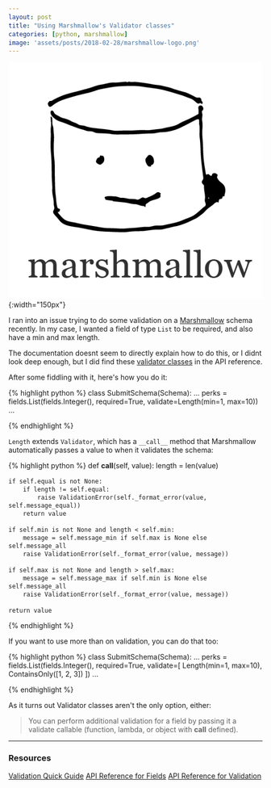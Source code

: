 ```yaml
---
layout: post
title: "Using Marshmallow's Validator classes" 
categories: [python, marshmallow]
image: 'assets/posts/2018-02-28/marshmallow-logo.png'
---
```


![Marshmallow](/assets/posts/2018-02-28/marshmallow-logo.png){:width="150px"}

I ran into an issue trying to do some validation on a [Marshmallow](http://marshmallow.readthedocs.io/en/latest/quickstart.html#validation)
schema recently. In my case, I wanted a field of type `List` to be required, and also have a min and max length.
 
The documentation doesnt seem to directly explain how to do this, or I didnt look deep enough, but I did find these
[validator classes](https://marshmallow.readthedocs.io/en/latest/api_reference.html#module-marshmallow.validate) in the API
reference.

After some fiddling with it, here's how you do it:

{% highlight python %} 
class SubmitSchema(Schema):
    ...
    perks = fields.List(fields.Integer(), required=True, validate=Length(min=1, max=10))
    ...
    
{% endhighlight %}

`Length` extends `Validator`, which has a `__call__` method that Marshmallow automatically passes a value to when it validates the schema:

{% highlight python %} 
def __call__(self, value):
    length = len(value)

    if self.equal is not None:
        if length != self.equal:
            raise ValidationError(self._format_error(value, self.message_equal))
        return value

    if self.min is not None and length < self.min:
        message = self.message_min if self.max is None else self.message_all
        raise ValidationError(self._format_error(value, message))

    if self.max is not None and length > self.max:
        message = self.message_max if self.min is None else self.message_all
        raise ValidationError(self._format_error(value, message))

    return value
{% endhighlight %}

If you want to use more than on validation, you can do that too:

{% highlight python %} 
class SubmitSchema(Schema):
    ...
    perks = fields.List(fields.Integer(), required=True, validate=[
        Length(min=1, max=10),
        ContainsOnly([1, 2, 3])
    ])
    ...
    
{% endhighlight %}

As it turns out Validator classes aren't the only option, either:

> You can perform additional validation for a field by passing it a validate callable (function, lambda, or object with __call__ defined).

---

### Resources

[Validation Quick Guide](http://marshmallow.readthedocs.io/en/latest/quickstart.html#field-validators-as-methods)
[API Reference for Fields](https://marshmallow.readthedocs.io/en/latest/api_reference.html#module-marshmallow.fields)
[API Reference for Validation](https://marshmallow.readthedocs.io/en/latest/api_reference.html#module-marshmallow.validate)